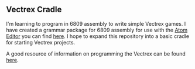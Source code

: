 ## Vectrex Cradle

I'm learning to program in 6809 assembly to write simple Vectrex games. I have
created a grammar package for 6809 assembly for use with the [Atom Editor](http://atom.io) you can find [here](https://atom.io/packages/language-6809). I hope to expand this repository
into a basic cradle for starting Vectrex projects.

A good resource of information on programming the Vectrex can be found [here](http://www.playvectrex.com/designit/chrissalo/toc.htm).
